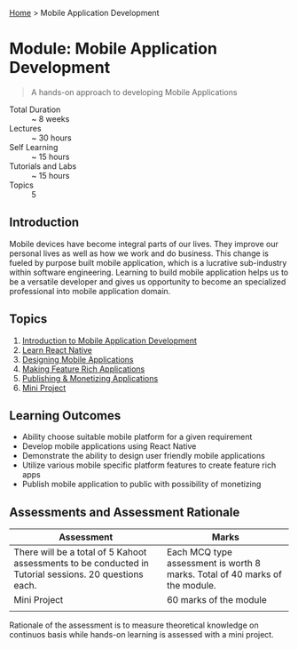 [Home](../README.md) > Mobile Application Development

# Module: Mobile Application Development

> A hands-on approach to developing Mobile Applications

<dl>
<dt>Total Duration</dt>
<dd>~ 8  weeks</dd>
<dt>Lectures</dt>
<dd>~ 30  hours</dd>
 <dt>Self Learning</dt>
 <dd>~ 15  hours</dd>
<dt>Tutorials and Labs</dt>
<dd>~ 15  hours</dd>
<dt>Topics</dt>
<dd>5</dd>
</dl>

## Introduction

Mobile devices have become integral parts of our lives. They improve our personal lives as well as how we work and do business. This change is fueled by purpose built mobile application, which is a lucrative sub-industry within software engineering. Learning to build mobile application helps us to be a versatile developer and gives us opportunity to become an specialized professional into mobile application domain.

## Topics

1. [Introduction to Mobile Application Development](./01-intro-to-mobile-application-development.md)
2. [Learn React Native](./02-basics-of-react-native.md)
3. [Designing Mobile Applications](./03-designing-mobile-apps.md)
4. [Making Feature Rich Applications](./04-making-feature-rich-applications.md)
5. [Publishing & Monetizing Applications](./05-publishing-and-monitizing-applications.md)
6. [Mini Project](./06-mini-project.md)

## Learning Outcomes

- Ability choose suitable mobile platform for a given requirement
- Develop mobile applications using React Native
- Demonstrate the ability to design user friendly mobile applications
- Utilize various mobile specific platform features to create feature rich apps
- Publish mobile application to public with possibility of monetizing

## Assessments and Assessment Rationale

| Assessment                                                                                             | Marks                                                                       |
|--------------------------------------------------------------------------------------------------------|-----------------------------------------------------------------------------|
| There will be a total of 5 Kahoot assessments to be conducted in Tutorial sessions. 20 questions each. | Each MCQ type assessment is worth 8 marks. Total of 40 marks of the module. |
| Mini Project                                                                                           | 60 marks of the module                                                      |
|                                                                                                        |                                                                             |


Rationale of the assessment is to measure theoretical knowledge on continuos basis while hands-on learning is assessed with a mini project.
